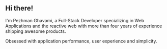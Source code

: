 ## Hi there!

I'm Pezhman Ghavami, a Full-Stack Developer specializing in Web Applications and the reactive web with more than four years of experience shipping awesome products.

Obsessed with application performance, user experience and simplicity.
